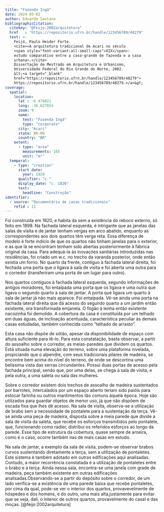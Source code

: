 ```yaml
---
title: "Fazenda Ingá"
date: 2024-05-02
author: Eduarda Santana
bibliographicCitation:
  citekey: "@feijo:2002arquitetura"
  href   : "https://repositorio.ufrn.br/handle/123456789/48279"
  text: >-
    Feijó, Paulo Heider Forte.
    <cite>«A arquitetura tradicional de Acari no século
    <span style="font-variant:all-small-caps">XIX</span>:
    estudo comparativo entre a casa-grande de fazenda e a casa
    urbana».</cite>
    Dissertação de Mestrado em Arquitetura e Urbanismo,
    Universidade Federal do Rio Grande do Norte, 2002.
    &lt;<a target="_blank"
    href="https://repositorio.ufrn.br/handle/123456789/48279">
    https://repositorio.ufrn.br/handle/123456789/48279.</a>&gt;
coverage:
  spatial:
    location:
      lat : -6.479021
      long: -36.627854
      zoom: 9
      name: 
        text: "Fazenda Ingá"
        type: "corporate"
      city: "Acari"
      state: BR-RN
      country: "BR"
    extent:
      - type: "area"
        measurements: 165
        unit: "m²"
  temporal:
    - type: "creation"
      start_date:
        year: 1820
      qualifier: "c."
      display_date: "c. 1820"
      text:
        headline: "Construção"
identifier:
  - source: "Documentário de casas tradicionais"
    refid : 11
---
```


Foi construída em 1820, e habita da sem a existência do reboco externo, só feito em 1898. Na fachada lateral esquerda, é intrigante que as janelas das salas de visita e de jantar tenham vergas em arco abatido, enquanto as correspondentes aos dois quartos têm verga reta. Essa diferença de modelo é forte indício de que os quartos não tinham janelas para o exterior, e as que lá se encontram tenham sido abertas posteriormente à fábrica original da casa. Para adequá-la às inovações sanitárias introduzidas nas residências, foi criado um w.c. no trecho da varanda posterior, onde então existia um forno. No quarto da frente, contíguo à fachada lateral direita, foi fechada uma porta que o ligava à sala de visita e foi aberta uma outra para o corredor (transferiram uma porta de um lugar para outro).

Nos quartos contíguos à fachada lateral esquerda, segundo informações de antigos moradores, foi entaipada uma porta que os ligava e uma outra que ligava o segundo quarto à sala de jantar. A porta que ligava um quarto à sala de jantar já não mais aparece. Foi entaipada. Vê-se ainda uma porta na fachada lateral direita que dá acesso do segundo quarto a um jardim então existente, ora transformada emjanela. O fogão à lenha então existente nacozinha foi demolido. A cobertura da casa é constituída por um telhado em duas águas, de inclinação acentuada, característica peculiar às demais casas estudadas, também conhecida como “telhado de arrasto”.

Esta casa não dispõe de sótão, apesar da disponibilidade de espaço com altura suficiente para tê-lo. Para esta constatação, basta observar, a partir do assoalho sobre o corredor, as meias-paredes que dividem os quartos. Está situada numa elevação do terreno, sobre uma plataforma nivelada, propiciando que o alpendre, com seus tradicionais pilares de madeira, se encontre bem acima do nível do terreno, de onde se descortina uma belíssima vista das serras circundantes. Possui duas portas de acesso pela fachada principal, sendo que, por uma delas, se chega à sala de visita, e pela outra, a uma saleta ou sala das mulheres. 

Sobre o corredor existem dois trechos de assoalho de madeira sustentados por barrotes, intercalados por um espaço aberto teriam sido paióis para estocar farinha ou outros mantimentos tão comuns àquela época. Hoje são utilizados para guardar objetos de menor uso, já que não dispõem de escada fixa que lhes dê acesso. Na sala de visita, observa-se a utilização de brabo sem a necessidade de pontalete para a sustentação da terça. Vê-se ainda uma peça de madeira, disposta sobre a meia parede que divide a sala de visita da saleta, que recebe os esforços transmitidos pelo pontalete, que, funcionando como radier, distribui os referidos esforços ao longo da parede. Esse tipo de estrutura da cobertura, quase sempre de aroeira, como é o caso, ocorre também nas de mais casas em estudo. 

Na sala de jantar, a exemplo da sala de visita, podem-se observar brabos curvos sustentando diretamente a terça, sem a utilização de pontaletes. Este sistema é também adotado em outras edificações aqui analisadas. Contudo, a maior recorrência constatada é a utilização de pontaletes entre o brabo e a terça. Ainda nessa sala, encontra-se uma janela com grade de madeira, peça também existente em outras edificações analisadas.Observando-se a partir do depósito sobre o corredor, de um lado verifica-se a existência de uma parede baixa que recebe pontaletes, por cima da qual, pode-se ver o interior dos quartos, provavevelmente de hóspedes e dos homens, e do outro, uma mais alta,justamente para evitar que se veja, dali, o intenor de outros quartos, provavelmente do casal e das moças. [@feijo:2002arquitetura]
